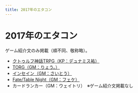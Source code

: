 ```yaml
---
title: 2017年のエタコン
---
```

# 2017年のエタコン

ゲーム紹介文のみ掲載（順不同、敬称略）。

- [クトゥルフ神話TRPG（KP：デュナミス祐）](/game_coc.md)
- [TORG（GM：りょう。）](/game_torg.md)
- [インセイン（GM：さいとう）](/game_in.md)
- [Fate/Table Night（GM：フェケ）](/game_ft.md)
- カードランカー（GM：ウェイトリ）　※ゲーム紹介文掲載なし
